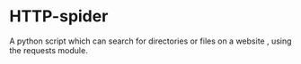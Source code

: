 # HTTP-spider
A python script which can search for directories or files on a website , using the requests module.
